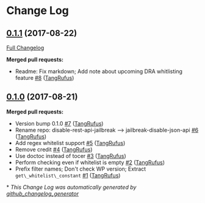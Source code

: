 # Change Log

## [0.1.1](https://github.com/TypistTech/jailbreak-disable-json-api/tree/0.1.1) (2017-08-22)
[Full Changelog](https://github.com/TypistTech/jailbreak-disable-json-api/compare/0.1.0...0.1.1)

**Merged pull requests:**

- Readme: Fix markdown; Add note about upcoming DRA whitlisting feature [\#8](https://github.com/TypistTech/jailbreak-disable-json-api/pull/8) ([TangRufus](https://github.com/TangRufus))

## [0.1.0](https://github.com/TypistTech/jailbreak-disable-json-api/tree/0.1.0) (2017-08-21)
**Merged pull requests:**

- Version bump 0.1.0 [\#7](https://github.com/TypistTech/jailbreak-disable-json-api/pull/7) ([TangRufus](https://github.com/TangRufus))
- Rename repo: disable-rest-api-jailbreak --\> jailbreak-disable-json-api [\#6](https://github.com/TypistTech/jailbreak-disable-json-api/pull/6) ([TangRufus](https://github.com/TangRufus))
- Add regex whitelist support [\#5](https://github.com/TypistTech/jailbreak-disable-json-api/pull/5) ([TangRufus](https://github.com/TangRufus))
- Remove credit [\#4](https://github.com/TypistTech/jailbreak-disable-json-api/pull/4) ([TangRufus](https://github.com/TangRufus))
- Use doctoc instead of tocer [\#3](https://github.com/TypistTech/jailbreak-disable-json-api/pull/3) ([TangRufus](https://github.com/TangRufus))
- Perform checking even if whitelist is empty [\#2](https://github.com/TypistTech/jailbreak-disable-json-api/pull/2) ([TangRufus](https://github.com/TangRufus))
- Prefix filter names; Don't check WP version; Extract `get\_whitelist\_constant` [\#1](https://github.com/TypistTech/jailbreak-disable-json-api/pull/1) ([TangRufus](https://github.com/TangRufus))



\* *This Change Log was automatically generated by [github_changelog_generator](https://github.com/skywinder/Github-Changelog-Generator)*